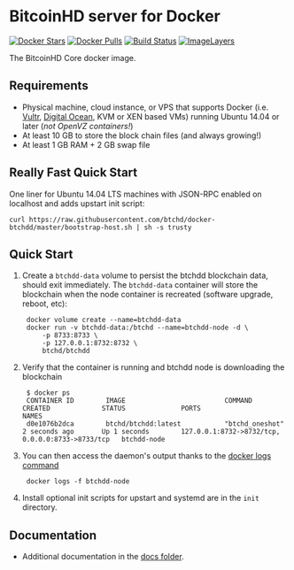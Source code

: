 BitcoinHD server for Docker
===========================

[![Docker Stars](https://img.shields.io/docker/stars/btchd/btchdd.svg)](https://hub.docker.com/r/btchd/btchdd/)
[![Docker Pulls](https://img.shields.io/docker/pulls/btchd/btchdd.svg)](https://hub.docker.com/r/btchd/btchdd/)
[![Build Status](https://travis-ci.org/btchd/docker-btchdd.svg?branch=master)](https://travis-ci.org/btchd/docker-btchdd/)
[![ImageLayers](https://images.microbadger.com/badges/image/btchd/btchdd.svg)](https://microbadger.com/#/images/btchd/btchdd)

The BitcoinHD Core docker image.


Requirements
------------

* Physical machine, cloud instance, or VPS that supports Docker (i.e. [Vultr](http://bit.ly/1HngXg0), [Digital Ocean](http://bit.ly/18AykdD), KVM or XEN based VMs) running Ubuntu 14.04 or later (*not OpenVZ containers!*)
* At least 10 GB to store the block chain files (and always growing!)
* At least 1 GB RAM + 2 GB swap file


Really Fast Quick Start
-----------------------

One liner for Ubuntu 14.04 LTS machines with JSON-RPC enabled on localhost and adds upstart init script:

    curl https://raw.githubusercontent.com/btchd/docker-btchdd/master/bootstrap-host.sh | sh -s trusty


Quick Start
-----------

1. Create a `btchdd-data` volume to persist the btchdd blockchain data, should exit immediately.  The `btchdd-data` container will store the blockchain when the node container is recreated (software upgrade, reboot, etc):

        docker volume create --name=btchdd-data
        docker run -v btchdd-data:/btchd --name=btchdd-node -d \
            -p 8733:8733 \
            -p 127.0.0.1:8732:8732 \
            btchd/btchdd

2. Verify that the container is running and btchdd node is downloading the blockchain

        $ docker ps
        CONTAINER ID        IMAGE                         COMMAND             CREATED             STATUS              PORTS                                              NAMES
        d0e1076b2dca        btchd/btchdd:latest           "btchd_oneshot"     2 seconds ago       Up 1 seconds        127.0.0.1:8732->8732/tcp, 0.0.0.0:8733->8733/tcp   btchdd-node

3. You can then access the daemon's output thanks to the [docker logs command]( https://docs.docker.com/reference/commandline/cli/#logs)

        docker logs -f btchdd-node

4. Install optional init scripts for upstart and systemd are in the `init` directory.


Documentation
-------------

* Additional documentation in the [docs folder](docs).
